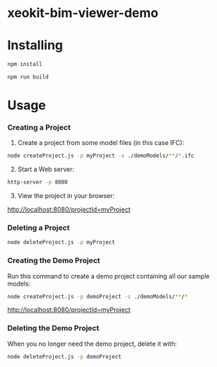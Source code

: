 # xeokit-bim-viewer-demo

# Installing

````bash
npm install

npm run build
````

# Usage

### Creating a Project

1. Create a project from some model files (in this case IFC):

````bash
node createProject.js -p myProject -s ./demoModels/**/*.ifc
````

2. Start a Web server:

````bash
http-server -p 8080
````

3. View the project in your browser:

[http://localhost:8080/projectId=myProject](http://localhost:8080/projectId=myProject)

### Deleting a Project

````bash
node deleteProject.js -p myProject
````

### Creating the Demo Project

Run this command to create a demo project containing all our sample models:

````bash
node createProject.js -p demoProject -s ./demoModels/**/*
````

[http://localhost:8080/projectId=myProject](http://localhost:8080/projectId=myProject)

### Deleting the Demo Project

When you no longer need the demo project, delete it with:

````bash
node deleteProject.js -p demoProject
````

